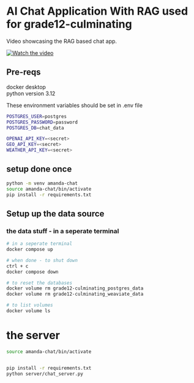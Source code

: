 # AI Chat Application With RAG used for grade12-culminating

Video showcasing the RAG based chat app.


[![Watch the video](https://github.com/user-attachments/assets/ce3c5ac0-b69e-4510-bfb3-1a90fe21fa28)](https://drive.google.com/file/d/1GCAEEqrMMcU4l4NFHNNZ8Lrd2gs3aNOr/view?usp=drive_link)



## Pre-reqs

docker desktop <br>
python version 3.12 <br>

These environment variables should be set in .env file

```bash
POSTGRES_USER=postgres
POSTGRES_PASSWORD=password
POSTGRES_DB=chat_data

OPENAI_API_KEY=<secret>
GEO_API_KEY=<secret>
WEATHER_API_KEY=<secret>
```

## setup done once
```bash
python -m venv amanda-chat
source amanda-chat/bin/activate
pip install -r requirements.txt
```

## Setup up the data source

### the data stuff - in a seperate terminal
```bash
# in a seperate terminal
docker compose up

# when done - to shut down 
ctrl + c
docker compose down

# to reset the databases
docker volume rm grade12-culminating_postgres_data
docker volume rm grade12-culminating_weaviate_data

# to list volumes
docker volume ls
```

# the server
```bash
source amanda-chat/bin/activate


pip install -r requirements.txt
python server/chat_server.py
```
